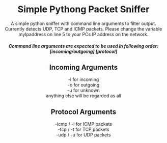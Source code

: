 <div align="center">

# Simple Pythong Packet Sniffer
A simple python sniffer with command line arguments to filter output. Currently detects UDP, TCP and ICMP packets.
Please change the variable myIpaddress on line 5 to your PCs IP address on the network.
##### Command line arguments are expected to be used in following order: [incoming/outgoing] [protocol]
## Incoming Arguments
-i for incoming<br>
-o for outgoing<br>
-u for unknown<br>
anything else will be regarded as all

## Protocol Arguments
-icmp / -i for ICMP packets<br>
-tcp  / -t for TCP packets<br>
-udp  / -u for UDP packets<br>
</div>
